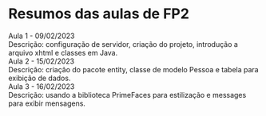 # **Resumos das aulas de FP2**  
Aula 1 - 09/02/2023  
Descrição: configuração de servidor, criação do projeto, introdução a arquivo xhtml e classes em Java.  
Aula 2 - 15/02/2023  
Descrição: criação do pacote entity, classe de modelo Pessoa e tabela para exibição de dados.  
Aula 3 - 16/02/2023  
Descrição: usando a biblioteca PrimeFaces para estilização e messages para exibir mensagens.

